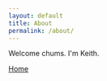 ```yaml
---
layout: default
title: About
permalink: /about/
---
```

Welcome chums. I'm Keith.

[Home](https://kdlovett.github.io/keiths-site/)